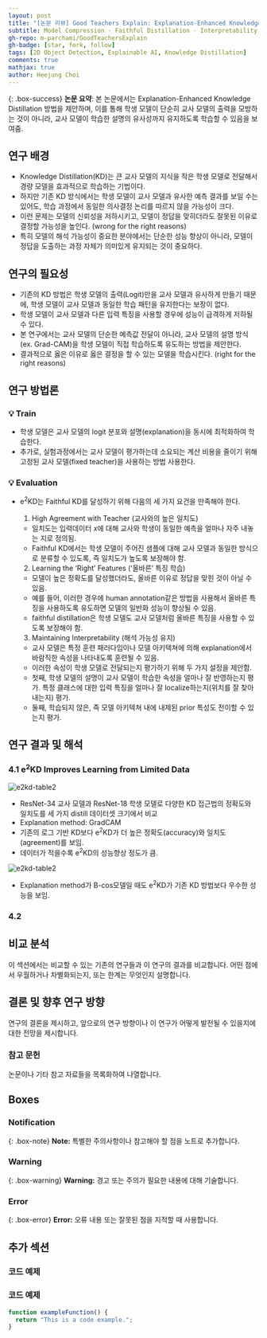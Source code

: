 ```yaml
---
layout: post
title: "[논문 리뷰] Good Teachers Explain: Explanation-Enhanced Knowledge Distillation(ECCV 2024)"
subtitle: Model Compression · Faithful Distillation · Interpretability
gh-repo: m-parchami/GoodTeachersExplain
gh-badge: [star, fork, follow]
tags: [2D Object Detection, Explainable AI, Knowledge Distillation]
comments: true
mathjax: true
author: Heejung Choi
---
```


{: .box-success}
**논문 요약**: 본 논문에서는 Explanation-Enhanced Knowledge Distillation 방법을 제안하며, 이를 통해 학생 모델이 단순히 교사 모델의 출력을 모방하는 것이 아니라, 교사 모델이 학습한 설명의 유사성까지 유지하도록 학습할 수 있음을 보여줌. 

## 연구 배경
- Knowledge Distillation(KD)는 큰 교사 모델의 지식을 작은 학생 모델로 전달해서 경량 모델을 효과적으로 학습하는 기법이다. 
- 하지만 기존 KD 방식에서는 학생 모델이 교사 모델과 유사한 예측 결과를 보일 수는 있어도, 학습 과정에서 동일한 의사결정 논리를 따르지 않을 가능성이 크다. 
- 이런 문제는 모델의 신뢰성을 저하시키고, 모델이 정답을 맞히더라도 잘못된 이유로 결정할 가능성을 높인다. (wrong for the right reasons)
- 특히 모델의 해석 가능성이 중요한 분야에서는 단순한 성능 향상이 아니라, 모델이 정답을 도출하는 과정 자체가 의미있게 유지되는 것이 중요하다.

## 연구의 필요성
- 기존의 KD 방법은 학생 모델의 출력(Logit)만을 교사 모델과 유사하게 만들기 때문에, 학생 모델이 교사 모델과 동일한 학습 패턴을 유지한다는 보장이 없다.
- 학생 모델이 교사 모델과 다른 입력 특징을 사용할 경우에 성능이 급격하게 저하될 수 있다.
- 본 연구에서는 교사 모델의 단순한 예측값 전달이 아니라, 교사 모델의 설명 방식(ex. Grad-CAM)을 학생 모델이 직접 학습하도록 유도하는 방법을 제안한다.
- 결과적으로 옳은 이유로 옳은 결정을 할 수 있는 모델을 학습시킨다. (right for the right reasons)


## 연구 방법론
### 💡 Train
- 학생 모델은 교사 모델의 logit 분포와 설명(explanation)을 동시에 최적화하여 학습한다.
- 추가로, 실험과정에서는 교사 모델이 평가하는데 소요되는 계산 비용을 줄이기 위해 고정된 교사 모델(fixed teacher)을 사용하는 방법 사용한다.

### 💡 Evaluation
- e<sup>2</sup>KD는 Faithful KD를 달성하기 위해 다음의 세 가지 요건을 만족해야 한다.

  1) High Agreement with Teacher (교사와의 높은 일치도)
  - 일치도는 입력데이터 𝑥에 대해 교사와 학생이 동일한 예측을 얼마나 자주 내놓는 지로 정의됨.
  - Faithful KD에서는 학생 모델이 주어진 샘플에 대해 교사 모델과 동일한 방식으로 분류할 수 있도록, 즉 일치도가 높도록 보장해야 함.
  
  2) Learning the ‘Right’ Features (‘올바른’ 특징 학습)
  - 모델이 높은 정확도를 달성했더라도, 올바른 이유로 정답을 맞힌 것이 아닐 수 있음. 
  - 예를 들어, 이러한 경우에 human annotation같은 방법을 사용해서 올바른 특징을 사용하도록 유도하면 모델의 일반화 성능이 향상될 수 있음.
  - faithful distillation은 학생 모델도 교사 모델처럼 올바른 특징을 사용할 수 있도록 보장해야 함. 

  3) Maintaining Interpretability (해석 가능성 유지)
  - 교사 모델은 특정 훈련 패러다임이나 모델 아키텍쳐에 의해 explanation에서 바람직한 속성을 나타내도록 훈련될 수 있음.
  - 이러한 속성이 학생 모델로 전달되는지 평가하기 위해 두 가지 설정을 제안함.
  - 첫째, 학생 모델의 설명이 교사 모델이 학습한 속성을 얼마나 잘 반영하는지 평가. 특정 클래스에 대한 입력 특징을 얼마나 잘 localize하는지(위치를 잘 찾아내는지) 평가.
  - 둘째, 학습되지 않은, 즉 모델 아키텍쳐 내에 내제된 prior 특성도 전이할 수 있는지 평가. 
  

## 연구 결과 및 해석
### 4.1  e<sup>2</sup>KD Improves Learning from Limited Data 
![e2kd-table2](img/e2kd-table1.png)
- ResNet-34 교사 모델과 ResNet-18 학생 모델로 다양한 KD 접근법의 정확도와 일치도를 세 가지 distill 데이터셋 크기에서 비교
- Explanation method: GradCAM
- 기존의 로그 기반 KD보다 e<sup>2</sup>KD가 더 높은 정확도(accuracy)와 일치도(agreement)를 보임.
- 데이터가 적을수록 e<sup>2</sup>KD의 성능향상 정도가 큼.

![e2kd-table2](img/e2kd-table2.png)
- Explanation method가 B-cos모델일 때도 e<sup>2</sup>KD가 기존 KD 방법보다 우수한 성능을 보임.

### 4.2 

## 비교 분석

이 섹션에서는 비교할 수 있는 기존의 연구들과 이 연구의 결과를 비교합니다. 어떤 점에서 우월하거나 차별화되는지, 또는 한계는 무엇인지 설명합니다.

## 결론 및 향후 연구 방향

연구의 결론을 제시하고, 앞으로의 연구 방향이나 이 연구가 어떻게 발전될 수 있을지에 대한 전망을 제시합니다.

### 참고 문헌

논문이나 기타 참고 자료들을 목록화하여 나열합니다.

## Boxes

### Notification

{: .box-note}
**Note:** 특별한 주의사항이나 참고해야 할 점을 노트로 추가합니다.

### Warning

{: .box-warning}
**Warning:** 경고 또는 주의가 필요한 내용에 대해 기술합니다.

### Error

{: .box-error}
**Error:** 오류 내용 또는 잘못된 점을 지적할 때 사용합니다.

## 추가 섹션

### 코드 예제

### 코드 예제

```javascript
function exampleFunction() {
  return "This is a code example.";
}

